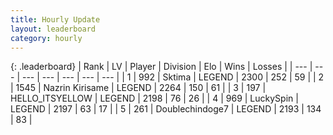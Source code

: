 ```yaml
---
title: Hourly Update
layout: leaderboard
category: hourly
---
```


{: .leaderboard}
| Rank | LV | Player | Division | Elo | Wins | Losses |
| --- | --- | --- | --- | --- | --- | --- |
| <span data-change="0">1</span> | 992 | <span title="ID: 353063">Sktima</span> | LEGEND | <span data-change="0">2300</span> | <span data-change="0">252</span> | <span data-change="0">59</span> |
| <span data-change="0">2</span> | 1545 | <span title="ID: 315148">Nazrin Kirisame</span> | LEGEND | <span data-change="0">2264</span> | <span data-change="0">150</span> | <span data-change="0">61</span> |
| <span data-change="1">3</span> | 197 | <span title="ID: 528147">HELLO_ITSYELLOW</span> | LEGEND | <span data-change="0">2198</span> | <span data-change="0">76</span> | <span data-change="0">26</span> |
| <span data-change="1">4</span> | 969 | <span title="ID: 498412">LuckySpin</span> | LEGEND | <span data-change="0">2197</span> | <span data-change="0">63</span> | <span data-change="0">17</span> |
| <span data-change="-2">5</span> | 261 | <span title="ID: 245040">Doublechindoge7</span> | LEGEND | <span data-change="-13">2193</span> | <span data-change="0">134</span> | <span data-change="1">83</span> |